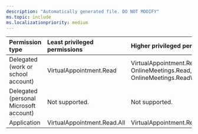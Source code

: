 ```yaml
---
description: "Automatically generated file. DO NOT MODIFY"
ms.topic: include
ms.localizationpriority: medium
---
```


|Permission type|Least privileged permissions|Higher privileged permissions|
|:---|:---|:---|
|Delegated (work or school account)|VirtualAppointment.Read|VirtualAppointment.ReadWrite, OnlineMeetings.Read, OnlineMeetings.ReadWrite|
|Delegated (personal Microsoft account)|Not supported.|Not supported.|
|Application|VirtualAppointment.Read.All|VirtualAppointment.ReadWrite.All|

